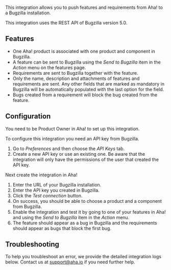 This integration allows you to push features and requirements from Aha! to a Bugzilla installation.

This integration uses the REST API of Bugzilla version 5.0.

## Features

* One Aha! product is associated with one product and component in Bugzilla.
* A feature can be sent to Bugzilla using the _Send to Bugzilla_ item in the _Action_ menu on the features page.
* Requirements are sent to Bugzilla together with the feature.
* Only the name, description and attachments of features and requirements are sent. Any other fields that are marked as mandatory in Bugzilla will be automatically populated with the last option for the field.
* Bugs created from a requirement will block the bug created from the feature.

## Configuration

You need to be Product Owner in Aha! to set up this integration.

To configure this integration you need an API key from Bugzilla.

1. Go to _Preferences_ and then choose the _API Keys_ tab.
2. Create a new API key or use an existing one. Be aware that the integration will only have the permissions of the user that created the API key.

Next create the integration in Aha!

1. Enter the URL of your Bugzilla installation.
2. Enter the API key you created in Bugzilla.
3. Click the _Test connection_ button.
4. On success, you should be able to choose a product and a component from Bugzilla.
5. Enable the integration and test it by going to one of your features in Aha! and using the _Send to Bugzilla_ item in the _Action_ menu.
6. The feature should appear as a bug in Bugzilla and the requirements should appear as bugs that block the first bug.

## Troubleshooting

To help you troubleshoot an error, we provide the detailed integration logs below. Contact us at support@aha.io if you need further help.
